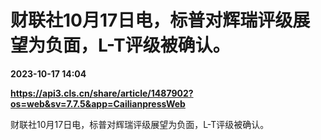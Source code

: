 # 财联社10月17日电，标普对辉瑞评级展望为负面，L-T评级被确认。

**2023-10-17 14:04**

**https://api3.cls.cn/share/article/1487902?os=web&sv=7.7.5&app=CailianpressWeb**

财联社10月17日电，标普对辉瑞评级展望为负面，L-T评级被确认。